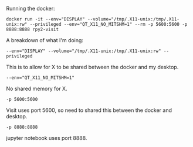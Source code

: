 Running the docker:
~~~~
docker run -it --env="DISPLAY" --volume="/tmp/.X11-unix:/tmp/.X11-unix:rw" --privileged --env="QT_X11_NO_MITSHM=1" --rm -p 5600:5600 -p 8888:8888 rpy2-visit 
~~~~

A breakdown of what I'm doing: 

~~~~
--env="DISPLAY" --volume="/tmp/.X11-unix:/tmp/.X11-unix:rw" --privileged
~~~~
This is to allow for X to be shared between the docker and my desktop.

~~~~
--env="QT_X11_NO_MITSHM=1"
~~~~
No shared memory for X.


~~~~
-p 5600:5600
~~~~
Visit uses port 5600, so need to shared this between the docker and desktop.

~~~~
-p 8888:8888 
~~~~
jupyter notebook uses port 8888.

